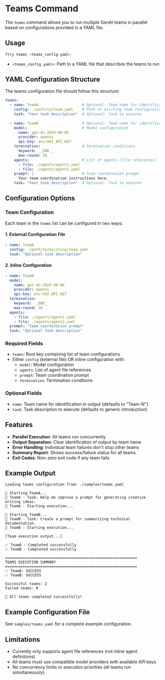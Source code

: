 # Teams Command

The `teams` command allows you to run multiple GenAI teams in parallel based on configurations provided in a YAML file.

## Usage

```bash
ftry teams <teams_config.yaml>
```

- `<teams_config.yaml>`: Path to a YAML file that describes the teams to run

## YAML Configuration Structure

The teams configuration file should follow this structure:

```yaml
teams:
  - name: TeamA                    # Optional: Team name for identification
    config: ./path/to/team.yaml    # Path to existing team configuration file
    task: "Your task description"  # Optional: Task to execute
  
  - name: TeamB                    # Optional: Team name for identification  
    model:                         # Model configuration
      name: gpt-4o-2024-08-06
      provider: openai
      api-key: env:OAI_API_KEY
    termination:                   # Termination conditions
      keyword: __END__
      max-round: 10
    agents:                        # List of agents (file references)
      - file: ./agents/agent1.yaml
      - file: ./agents/agent2.yaml
    prompt: |                      # Team coordination prompt
      Your team coordination instructions here.
    task: "Your task description"  # Optional: Task to execute
```

## Configuration Options

### Team Configuration

Each team in the `teams` list can be configured in two ways:

#### 1. External Configuration File
```yaml
- name: TeamA
  config: ./path/to/existing/team.yaml
  task: "Optional task description"
```

#### 2. Inline Configuration
```yaml
- name: TeamB
  model:
    name: gpt-4o-2024-08-06
    provider: openai
    api-key: env:OAI_API_KEY
  termination:
    keyword: __END__
    max-round: 10
  agents:
    - file: ./agents/agent1.yaml
    - file: ./agents/agent2.yaml
  prompt: "Team coordination prompt"
  task: "Optional task description"
```

### Required Fields

- `teams`: Root key containing list of team configurations
- Either `config` (external file) OR inline configuration with:
  - `model`: Model configuration
  - `agents`: List of agent file references
  - `prompt`: Team coordination prompt
  - `termination`: Termination conditions

### Optional Fields

- `name`: Team name for identification in output (defaults to "Team-N")
- `task`: Task description to execute (defaults to generic introduction)

## Features

- **Parallel Execution**: All teams run concurrently
- **Output Separation**: Clear identification of output by team name
- **Error Handling**: Individual team failures don't stop other teams
- **Summary Report**: Shows success/failure status for all teams
- **Exit Codes**: Non-zero exit code if any team fails

## Example Output

```
Loading teams configuration from: ./samples/teams.yaml

🚀 Starting TeamA...
📝 TeamA - Task: Help me improve a prompt for generating creative writing ideas.
🔄 TeamA - Starting execution...

🚀 Starting TeamB...
📝 TeamB - Task: Create a prompt for summarizing technical documentation.
🔄 TeamB - Starting execution...

[Team execution output...]

✅ TeamA - Completed successfully
✅ TeamB - Completed successfully

============================================================
TEAMS EXECUTION SUMMARY
============================================================
✅ TeamA: SUCCESS
✅ TeamB: SUCCESS

Successful teams: 2
Failed teams: 0

🎉 All teams completed successfully!
```

## Example Configuration File

See `samples/teams.yaml` for a complete example configuration.

## Limitations

- Currently only supports agent file references (not inline agent definitions)
- All teams must use compatible model providers with available API keys
- No concurrency limits or execution priorities (all teams run simultaneously)